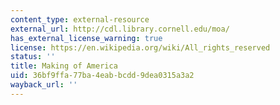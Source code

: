 ```yaml
---
content_type: external-resource
external_url: http://cdl.library.cornell.edu/moa/
has_external_license_warning: true
license: https://en.wikipedia.org/wiki/All_rights_reserved
status: ''
title: Making of America
uid: 36bf9ffa-77ba-4eab-bcdd-9dea0315a3a2
wayback_url: ''
---
```

